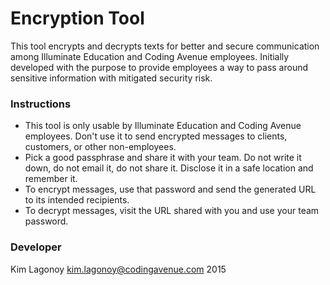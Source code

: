 # Encryption Tool
This tool encrypts and decrypts texts for better and secure communication among Illuminate Education and Coding Avenue employees. Initially developed with the purpose to provide employees a way to pass around sensitive information with mitigated security risk.

### Instructions
* This tool is only usable by Illuminate Education and Coding Avenue employees. Don't use it to send encrypted messages to clients, customers, or other non-employees.
* Pick a good passphrase and share it with your team. Do not write it down, do not email it, do not share it. Disclose it in a safe location and remember it.
* To encrypt messages, use that password and send the generated URL to its intended recipients.
* To decrypt messages, visit the URL shared with you and use your team password.

### Developer
Kim Lagonoy
kim.lagonoy@codingavenue.com
2015
